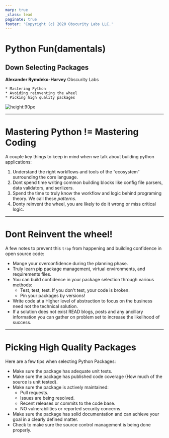 ```yaml
---
marp: true
_class: lead
paginate: true
footer: 'Copyright (c) 2020 Obscurity Labs LLC.'
---
```


# Python Fun(damentals)
## Down Selecting Packages

**Alexander Rymdeko-Harvey**
Obscurity Labs
```text
* Mastering Python
* Avoiding reinventing the wheel
* Picking high quality packages
```

![height:90px](https://obscuritylabs.com/wp-content/uploads/2019/11/OL-3d-landscape-positive-transparent.png)

---
# Mastering Python != Mastering Coding

A couple key things to keep in mind when we talk about building python applications:

1) Understand the right workflows and tools of the “ecosystem” surrounding the core language.
2) Dont spend time writing common building blocks like config file parsers, data validators, and serlizers.
3) Spend the time to truly know the workflow and logic behind programing theory. We call these *patterns*.
4) Donty reinvent the wheel, you are likely to do it wrong or miss critical logic.


---
# Dont Reinvent the wheel!

A few notes to prevent this `trap` from happening and building confidence in open source code:

* Mange your overconfidence during the planning phase.
* Truly learn pip package management, virtual environments, and requirements files.
* You can build confidence in your package selection through various methods:
    * Test, test, test. If you don't test, your code is broken.
    * Pin your packages by versions!
* Write code at a Higher level of abstraction to focus on the business need not the technical solution.
* If a solution does not exist READ blogs, posts and any ancillary information you can gather on problem set to increase the likelihood of success.

---
# Picking High Quality Packages

Here are a few tips when selecting Python Packages:

* Make sure the package has adequate unit tests.
* Make sure the package has published code coverage (How much of the source is unit tested).
* Make sure the package is actively maintained:
    * Pull requests.
    * Issues are being resolved.
    * Recent releases or commits to the code base.
    * NO vulnerabilities or reported security concerns.
* Make sure the package has solid documentation and can achieve your goal in a clearly defined matter.
* Check to make sure the source control management is being done properly.

